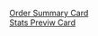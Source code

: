 [Order Summary Card](https://saaqlainn.github.io/FrontEnd-Tasks/Order%20summary%20Card)<br>
[Stats Previw Card](https://saaqlainn.github.io/FrontEnd-Tasks/Stats%20Preview%20Card)
